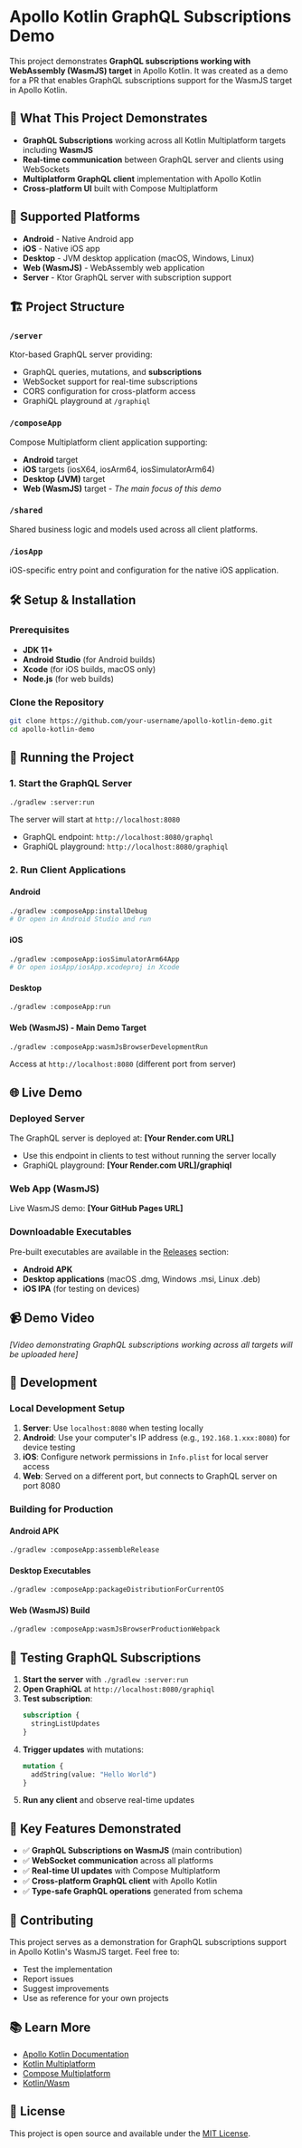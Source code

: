 # Apollo Kotlin GraphQL Subscriptions Demo

This project demonstrates **GraphQL subscriptions working with WebAssembly (WasmJS) target** in Apollo Kotlin. It was
created as a demo for a PR that enables GraphQL subscriptions support for the WasmJS target in Apollo Kotlin.

## 🚀 What This Project Demonstrates

- **GraphQL Subscriptions** working across all Kotlin Multiplatform targets including **WasmJS**
- **Real-time communication** between GraphQL server and clients using WebSockets
- **Multiplatform GraphQL client** implementation with Apollo Kotlin
- **Cross-platform UI** built with Compose Multiplatform

## 📱 Supported Platforms

- **Android** - Native Android app
- **iOS** - Native iOS app
- **Desktop** - JVM desktop application (macOS, Windows, Linux)
- **Web (WasmJS)** - WebAssembly web application
- **Server** - Ktor GraphQL server with subscription support

## 🏗️ Project Structure

### `/server`

Ktor-based GraphQL server providing:

- GraphQL queries, mutations, and **subscriptions**
- WebSocket support for real-time subscriptions
- CORS configuration for cross-platform access
- GraphiQL playground at `/graphiql`

### `/composeApp`

Compose Multiplatform client application supporting:

- **Android** target
- **iOS** targets (iosX64, iosArm64, iosSimulatorArm64)
- **Desktop (JVM)** target
- **Web (WasmJS)** target - *The main focus of this demo*

### `/shared`

Shared business logic and models used across all client platforms.

### `/iosApp`

iOS-specific entry point and configuration for the native iOS application.

## 🛠️ Setup & Installation

### Prerequisites

- **JDK 11+**
- **Android Studio** (for Android builds)
- **Xcode** (for iOS builds, macOS only)
- **Node.js** (for web builds)

### Clone the Repository

```bash
git clone https://github.com/your-username/apollo-kotlin-demo.git
cd apollo-kotlin-demo
```

## 🚀 Running the Project

### 1. Start the GraphQL Server

```bash
./gradlew :server:run
```

The server will start at `http://localhost:8080`

- GraphQL endpoint: `http://localhost:8080/graphql`
- GraphiQL playground: `http://localhost:8080/graphiql`

### 2. Run Client Applications

#### Android

```bash
./gradlew :composeApp:installDebug
# Or open in Android Studio and run
```

#### iOS

```bash
./gradlew :composeApp:iosSimulatorArm64App
# Or open iosApp/iosApp.xcodeproj in Xcode
```

#### Desktop

```bash
./gradlew :composeApp:run
```

#### Web (WasmJS) - **Main Demo Target**

```bash
./gradlew :composeApp:wasmJsBrowserDevelopmentRun
```

Access at `http://localhost:8080` (different port from server)

## 🌐 Live Demo

### Deployed Server

The GraphQL server is deployed at: **[Your Render.com URL]**

- Use this endpoint in clients to test without running the server locally
- GraphiQL playground: **[Your Render.com URL]/graphiql**

### Web App (WasmJS)

Live WasmJS demo: **[Your GitHub Pages URL]**

### Downloadable Executables

Pre-built executables are available in the [Releases](../../releases) section:

- **Android APK**
- **Desktop applications** (macOS .dmg, Windows .msi, Linux .deb)
- **iOS IPA** (for testing on devices)

## 📹 Demo Video

*[Video demonstrating GraphQL subscriptions working across all targets will be uploaded here]*

## 🔧 Development

### Local Development Setup

1. **Server**: Use `localhost:8080` when testing locally
2. **Android**: Use your computer's IP address (e.g., `192.168.1.xxx:8080`) for device testing
3. **iOS**: Configure network permissions in `Info.plist` for local server access
4. **Web**: Served on a different port, but connects to GraphQL server on port 8080

### Building for Production

#### Android APK

```bash
./gradlew :composeApp:assembleRelease
```

#### Desktop Executables

```bash
./gradlew :composeApp:packageDistributionForCurrentOS
```

#### Web (WasmJS) Build

```bash
./gradlew :composeApp:wasmJsBrowserProductionWebpack
```

## 🧪 Testing GraphQL Subscriptions

1. **Start the server** with `./gradlew :server:run`
2. **Open GraphiQL** at `http://localhost:8080/graphiql`
3. **Test subscription**:
   ```graphql
   subscription {
     stringListUpdates
   }
   ```
4. **Trigger updates** with mutations:
   ```graphql
   mutation {
     addString(value: "Hello World")
   }
   ```
5. **Run any client** and observe real-time updates

## 🎯 Key Features Demonstrated

- ✅ **GraphQL Subscriptions on WasmJS** (main contribution)
- ✅ **WebSocket communication** across all platforms
- ✅ **Real-time UI updates** with Compose Multiplatform
- ✅ **Cross-platform GraphQL client** with Apollo Kotlin
- ✅ **Type-safe GraphQL operations** generated from schema

## 🤝 Contributing

This project serves as a demonstration for GraphQL subscriptions support in Apollo Kotlin's WasmJS target. Feel free to:

- Test the implementation
- Report issues
- Suggest improvements
- Use as reference for your own projects

## 📚 Learn More

- [Apollo Kotlin Documentation](https://www.apollographql.com/docs/kotlin/)
- [Kotlin Multiplatform](https://www.jetbrains.com/help/kotlin-multiplatform-dev/get-started.html)
- [Compose Multiplatform](https://github.com/JetBrains/compose-multiplatform)
- [Kotlin/Wasm](https://kotl.in/wasm/)

## 📄 License

This project is open source and available under the [MIT License](LICENSE).